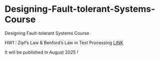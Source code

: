 # Designing-Fault-tolerant-Systems-Course
Designing Fault-tolerant Systems Course

HW1 : Zipf’s Law & Benford’s Law in Text Processing [LINK](https://github.com/matinfirooz/Zipf-s-Law-and-Benford-s-Law-in-Text-Processing.git)

It will be published in August 2025 !
